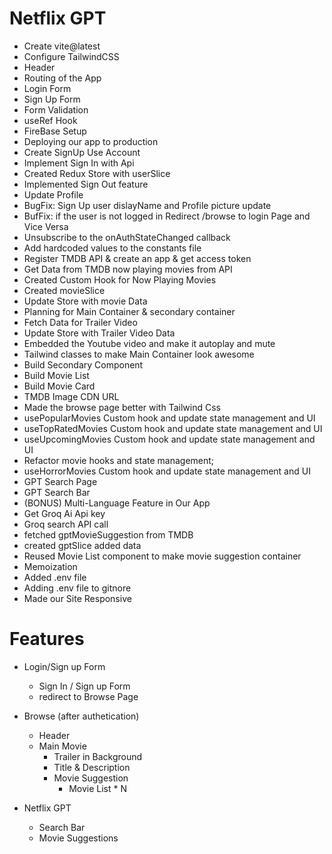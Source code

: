 # Netflix GPT

- Create vite@latest
- Configure TailwindCSS
- Header
- Routing of the App
- Login Form
- Sign Up Form
- Form Validation
- useRef Hook
- FireBase Setup
- Deploying our app to production
- Create SignUp Use Account
- Implement Sign In with Api
- Created Redux Store with userSlice
- Implemented Sign Out feature
- Update Profile
- BugFix: Sign Up user dislayName and Profile picture update
- BufFix: if the user is not logged in Redirect /browse to login Page and Vice Versa
- Unsubscribe to the onAuthStateChanged callback
- Add hardcoded values to the constants file
- Register TMDB API & create an app & get access token
- Get Data from TMDB now playing movies from API
- Created Custom Hook for Now Playing Movies
- Created movieSlice
- Update Store with movie Data
- Planning for Main Container & secondary container
- Fetch Data for Trailer Video
- Update Store with Trailer Video Data
- Embedded the Youtube video and make it autoplay and mute
- Tailwind classes to make Main Container look awesome
- Build Secondary Component
- Build Movie List
- Build Movie Card
- TMDB Image CDN URL
- Made the browse page better with Tailwind Css
- usePopularMovies Custom hook and update state management and UI
- useTopRatedMovies Custom hook and update state management and UI
- useUpcomingMovies Custom hook and update state management and UI
- Refactor movie hooks and state management; 
- useHorrorMovies Custom hook and update state management and UI
- GPT Search Page
- GPT Search Bar
- (BONUS) Multi-Language Feature in Our App
- Get Groq Ai Api key 
- Groq search API call
- fetched gptMovieSuggestion from TMDB
- created gptSlice added data
- Reused Movie List component to make movie suggestion container
- Memoization
- Added .env file
- Adding .env file to gitnore
- Made our Site Responsive

# Features

- Login/Sign up Form
  - Sign In / Sign up Form
  - redirect to Browse Page
- Browse (after authetication)

  - Header
  - Main Movie
    - Trailer in Background
    - Title & Description
    - Movie Suggestion
      - Movie List \* N

- Netflix GPT
  - Search Bar
  - Movie Suggestions
